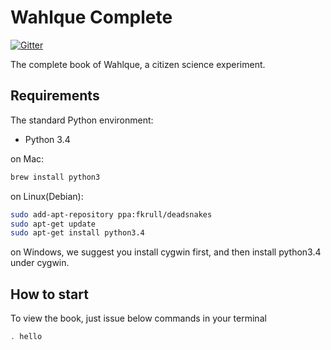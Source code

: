 Wahlque Complete
=================

[![Gitter](https://badges.gitter.im/Join%20Chat.svg)](https://gitter.im/Wahlque/Wahlque-Complete?utm_source=badge&utm_medium=badge&utm_campaign=pr-badge&utm_content=badge)

The complete book of Wahlque, a citizen science experiment.

Requirements
------------

The standard Python environment:

* Python 3.4

on Mac:

```bash
brew install python3
```

on Linux(Debian):

```bash
sudo add-apt-repository ppa:fkrull/deadsnakes
sudo apt-get update
sudo apt-get install python3.4
```

on Windows, we suggest you install cygwin first,
and then install python3.4 under cygwin.

How to start
-------------

To view the book, just issue below commands in your terminal

```bash
. hello
```

